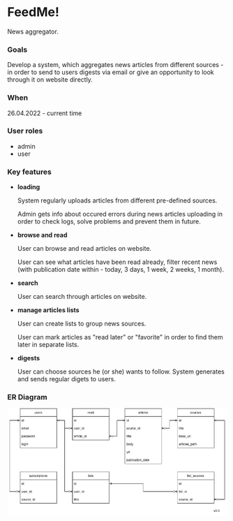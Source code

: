 # FeedMe!
News aggregator.

### Goals
Develop a system, which aggregates news articles from different sources - in order to send to users digests via email or give an opportunity to look through it on website directly.

### When
26.04.2022 - current time

### User roles
- admin
- user

### Key features
- **loading**

    System regularly uploads articles from different pre-defined sources.
    
    Admin gets info about occured errors during news articles uploading in order to check logs, solve problems and prevent them in future.

- **browse and read**

    User can browse and read articles on website.
    
    User can see what articles have been read already, filter recent news (with publication date within - today, 3 days, 1 week, 2 weeks, 1 month).

- **search**

    User can search through articles on website.

- **manage articles lists**

    User can create lists to group news sources.
    
    User can mark articles as "read later" or "favorite" in order to find them later in separate lists.

- **digests**

    User can choose sources he (or she) wants to follow. System generates and sends regular digets to users.

### ER Diagram
![alt text](https://github.com/peresvetjke/feed_me/blob/main/feed_me_er_diagram.png?raw=true)
